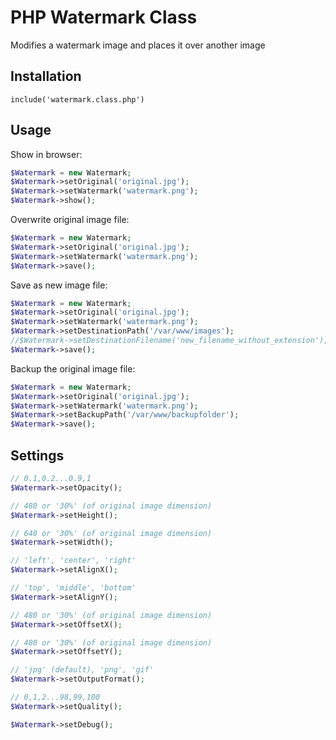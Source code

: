 # PHP Watermark Class
Modifies a watermark image and places it over another image

## Installation

`include('watermark.class.php')`

## Usage

Show in browser:
```php
$Watermark = new Watermark;
$Watermark->setOriginal('original.jpg');
$Watermark->setWatermark('watermark.png');
$Watermark->show();
```

Overwrite original image file:
```php
$Watermark = new Watermark;
$Watermark->setOriginal('original.jpg');
$Watermark->setWatermark('watermark.png');
$Watermark->save();
```

Save as new image file:
```php
$Watermark = new Watermark;
$Watermark->setOriginal('original.jpg');
$Watermark->setWatermark('watermark.png');
$Watermark->setDestinationPath('/var/www/images');
//$Watermark->setDestinationFilename('new_filename_without_extension');
$Watermark->save();
```

Backup the original image file:
```php
$Watermark = new Watermark;
$Watermark->setOriginal('original.jpg');
$Watermark->setWatermark('watermark.png');
$Watermark->setBackupPath('/var/www/backupfolder');
$Watermark->save();
```

## Settings

```php
// 0.1,0.2...0.9,1
$Watermark->setOpacity();

// 480 or '30%' (of original image dimension)
$Watermark->setHeight();

// 640 or '30%' (of original image dimension)
$Watermark->setWidth();

// 'left', 'center', 'right'
$Watermark->setAlignX();

// 'top', 'middle', 'bottom'
$Watermark->setAlignY();

// 480 or '30%' (of original image dimension)
$Watermark->setOffsetX();

// 480 or '30%' (of original image dimension)
$Watermark->setOffsetY();

// 'jpg' (default), 'png', 'gif'
$Watermark->setOutputFormat();

// 0,1,2...98,99,100
$Watermark->setQuality();

$Watermark->setDebug();
```
